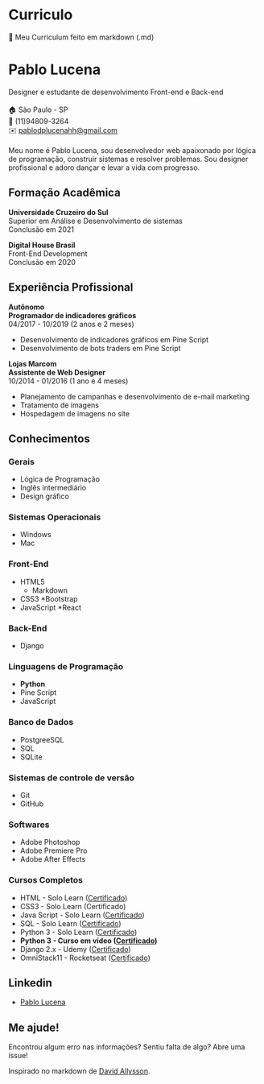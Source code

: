 # Curriculo
👤 Meu Curriculum feito em markdown (.md)

# Pablo Lucena
Designer e estudante de desenvolvimento Front-end e Back-end
<br>
<br>
:house: São Paulo - SP
<br>:iphone: (11)94809-3264
<br>:envelope: pablodplucenahh@gmail.com
<br>
<br>
Meu nome é Pablo Lucena, sou desenvolvedor web apaixonado por lógica de programação, construir sistemas e resolver problemas. Sou designer profissional e adoro dançar e levar a vida com progresso. 
<br>
## Formação Acadêmica

**Universidade Cruzeiro do Sul**
<br>Superior em Análise e Desenvolvimento de sistemas 
<br>Conclusão em 2021
<br>

**Digital House Brasil**
<br>Front-End Development 
<br>Conclusão em 2020
<br>

## Experiência Profissional

**Autônomo**
<br> **Programador de indicadores gráficos**
<br>04/2017 - 10/2019 (2 anos e 2 meses)
* Desenvolvimento de indicadores gráficos em Pine Script
* Desenvolvimento de bots traders em Pine Script

**Lojas Marcom**
<br> **Assistente de Web Designer**
<br>10/2014 - 01/2016 (1 ano e 4 meses)
* Planejamento de campanhas e desenvolvimento de e-mail marketing
* Tratamento de imagens
* Hospedagem de imagens no site

## Conhecimentos

### Gerais

* Lógica de Programação
* Inglês intermediário
* Design gráfico

### Sistemas Operacionais

* Windows
* Mac

### Front-End

* HTML5
  * Markdown
* CSS3
  *Bootstrap
* JavaScript
  *React

### Back-End
* Django

### Linguagens de Programação

* **Python**
* Pine Script
* JavaScript

### Banco de Dados

* PostgreeSQL
* SQL
* SQLite

### Sistemas de controle de versão

* Git
* GitHub

### Softwares

* Adobe Photoshop
* Adobe Premiere Pro
* Adobe After Effects

### Cursos Completos

* HTML - Solo Learn ([Certificado](certificados/HTMLcert-1014-346425.jpg))
* CSS3 - Solo Learn (Certificado)
* Java Script - Solo Learn ([Certificado](certificados/JScert-1024-346425.jpg))
* SQL - Solo Learn ([Certificado](certificados/SQLcert-1060-346425.jpg))
* Python 3 - Solo Learn ([Certificado](certificados/PYTHONcert-1073-346425.jpg))
* **Python 3 - Curso em vídeo ([Certificado](certificados/PYTHONCertificado-Python-Mundo-1-img.jpg))**
* Django 2.x - Udemy ([Certificado](certificados/DjangoUdemy.jpg))
* OmniStack11 - Rocketseat ([Certificado](certificados/SemanaOministack.jpg))

## Linkedin
* [Pablo Lucena](https://www.linkedin.com/in/pablo-lucena/)

## Me ajude!
Encontrou algum erro nas informações? Sentiu falta de algo? Abre uma issue! <br>

Inspirado no markdown de [David Allysson](https://github.com/davidallysson/curriculo).
